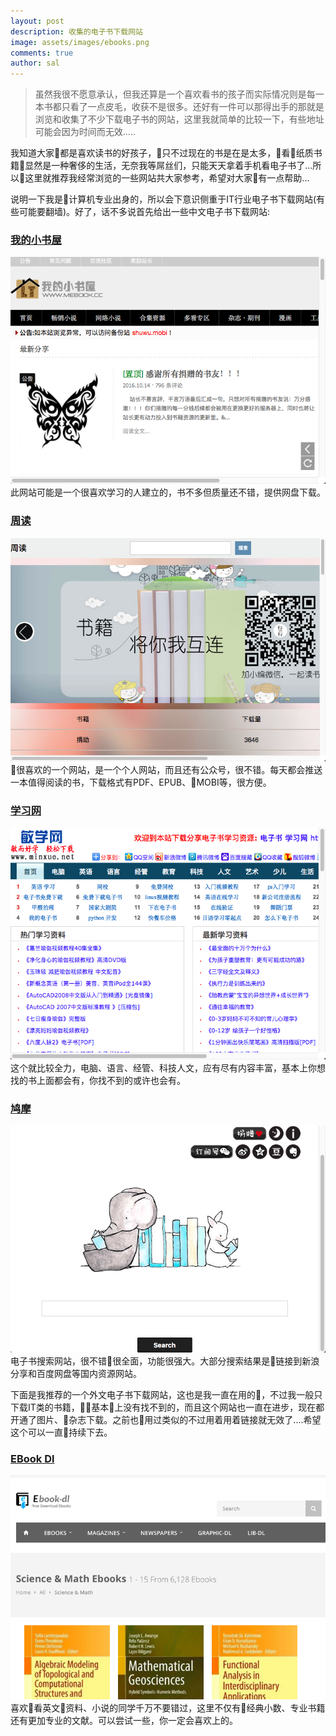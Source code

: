 ```yaml
---
layout: post
description: 收集的电子书下载网站 
image: assets/images/ebooks.png
comments: true
author: sal
---
```


>虽然我很不愿意承认，但我还算是一个喜欢看书的孩子而实际情况则是每一本书都只看了一点皮毛，收获不是很多。还好有一件可以那得出手的那就是浏览和收集了不少下载电子书的网站，这里我就简单的比较一下，有些地址可能会因为时间而无效.....

我知道大家都是喜欢读书的好孩子，只不过现在的书是在是太多，看纸质书籍显然是一种奢侈的生活，无奈我等屌丝们，只能天天拿着手机看电子书了...所以这里就推荐我经常浏览的一些网站共大家参考，希望对大家有一点帮助...

说明一下我是计算机专业出身的，所以会下意识侧重于IT行业电子书下载网站(有些可能要翻墙)。好了，话不多说首先给出一些中文电子书下载网站:

### [我的小书屋](http://mebook.cc/)
![mebook](/assets/images/ebook/mebook.png)
此网站可能是一个很喜欢学习的人建立的，书不多但质量还不错，提供网盘下载。

### [周读](http://ireadweek.com/)
![ireadweek](/assets/images/ebook/ireadweek.png)
很喜欢的一个网站，是一个个人网站，而且还有公众号，很不错。每天都会推送一本值得阅读的书，下载格式有PDF、EPUB、MOBI等，很方便。

### [学习网](http://www.minxue.net/)
![minxue](/assets/images/ebook/minxue.png)
这个就比较全力，电脑、语言、经管、科技人文，应有尽有内容丰富，基本上你想找的书上面都会有，你找不到的或许也会有。

### [鸠摩](https://www.jiumodiary.com/)
![jiumo](/assets/images/ebook/jiumo.png)
电子书搜索网站，很不错很全面，功能很强大。大部分搜索结果是链接到新浪分享和百度网盘等国内资源网站。

下面是我推荐的一个外文电子书下载网站，这也是我一直在用的，不过我一般只下载IT类的书籍，基本上没有找不到的，而且这个网站也一直在进步，现在都开通了图片、杂志下载。之前也用过类似的不过用着用着链接就无效了....希望这个可以一直持续下去。

### [EBook Dl](http://ebook-dl.com)
![ebook-dl](/assets/images/ebook/ebook-dl.png)
喜欢看英文资料、小说的同学千万不要错过，这里不仅有经典小数、专业书籍还有更加专业的文献。可以尝试一些，你一定会喜欢上的。